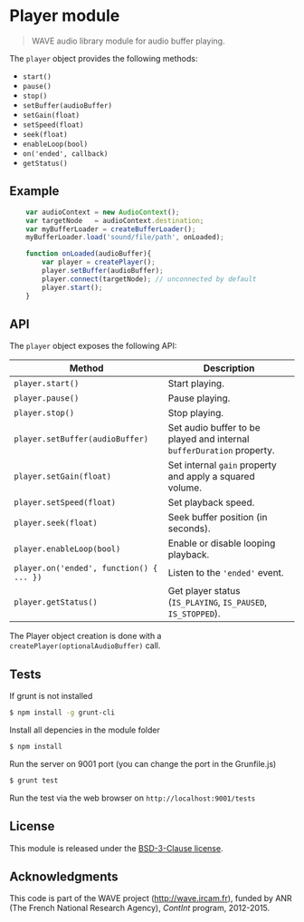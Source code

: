 # Player module

> WAVE audio library module for audio buffer playing.

The `player` object provides the following methods:

- `start()`
- `pause()`
- `stop() `
- `setBuffer(audioBuffer)`
- `setGain(float)`
- `setSpeed(float)`
- `seek(float)`
- `enableLoop(bool)`
- `on('ended', callback)`
- `getStatus()`


## Example

```js
    var audioContext = new AudioContext();
    var targetNode   = audioContext.destination;
    var myBufferLoader = createBufferLoader();
    myBufferLoader.load('sound/file/path', onLoaded);

    function onLoaded(audioBuffer){
        var player = createPlayer();
        player.setBuffer(audioBuffer);
        player.connect(targetNode); // unconnected by default
        player.start();
    }
```

## API

The `player` object exposes the following API:

Method | Description
--- | ---
`player.start()` | Start playing.
`player.pause()` | Pause playing.
`player.stop()`  | Stop playing.
`player.setBuffer(audioBuffer)` | Set audio buffer to be played and internal `bufferDuration` property.
`player.setGain(float)` | Set internal `gain` property and apply a squared volume.
`player.setSpeed(float)` | Set playback speed.
`player.seek(float)` | Seek buffer position (in seconds).
`player.enableLoop(bool)` | Enable or disable looping playback.
`player.on('ended', function() { ... })` | Listen to the `'ended'` event.
`player.getStatus()` | Get player status (`IS_PLAYING`, `IS_PAUSED`, `IS_STOPPED`).

The Player object creation is done with a `createPlayer(optionalAudioBuffer)` call.

## Tests

If grunt is not installed

```bash
$ npm install -g grunt-cli
```

Install all depencies in the module folder

```bash
$ npm install
```

Run the server on 9001 port (you can change the port in the Grunfile.js)

```bash
$ grunt test
```

Run the test via the web browser on `http://localhost:9001/tests`

## License

This module is released under the [BSD-3-Clause license](http://opensource.org/licenses/BSD-3-Clause).

## Acknowledgments

This code is part of the WAVE project (http://wave.ircam.fr), funded by ANR (The French National Research Agency), *ContInt* program, 2012-2015.
